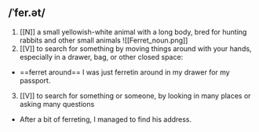## /ˈfer.ət/
1. [[N]]
a small yellowish-white animal with a long body, bred for hunting rabbits and other small animals
![[Ferret_noun.png]]
2. [[V]]
to search for something by moving things around with your hands, especially in a drawer, bag, or other closed space:

- ==ferret around==
I was just ferretin around in my drawer for my passport.

3. [[V]]
to search for something or someone, by looking in many places or asking many questions

- After a bit of ferreting, I managed to find his address.